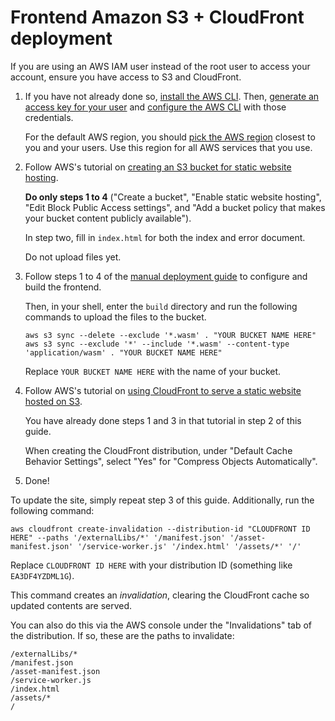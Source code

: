 # Frontend Amazon S3 + CloudFront deployment

If you are using an AWS IAM user instead of the root user to access your
account, ensure you have access to S3 and CloudFront.

1. If you have not already done so, [install the AWS
   CLI](https://docs.aws.amazon.com/cli/latest/userguide/install-cliv2.html). Then, [generate an access key for your
   user](https://docs.aws.amazon.com/IAM/latest/UserGuide/id_credentials_access-keys.html#Using_CreateAccessKey) and
   [configure the AWS
   CLI](https://docs.aws.amazon.com/cli/latest/userguide/cli-configure-quickstart.html#cli-configure-quickstart-config)
   with those credentials.

   For the default AWS region, you should [pick the AWS
   region](https://docs.aws.amazon.com/AWSEC2/latest/UserGuide/using-regions-availability-zones.html#concepts-available-regions)
   closest to you and your users. Use this region for all AWS services that you use.

2. Follow AWS's tutorial on [creating an S3 bucket for static website
   hosting](https://docs.aws.amazon.com/AmazonS3/latest/userguide/HostingWebsiteOnS3Setup.html).

   **Do only steps 1 to 4** ("Create a bucket", "Enable static website
   hosting", "Edit Block Public Access settings", and "Add a bucket policy that
   makes your bucket content publicly available").

   In step two, fill in `index.html` for both the index and error document.

   Do not upload files yet.

3. Follow steps 1 to 4 of the [manual deployment
   guide](index.md#manual-deployment) to configure and build the frontend.

   Then, in your shell, enter the `build` directory and run the following commands to upload the files to the bucket.

   ```
   aws s3 sync --delete --exclude '*.wasm' . "YOUR BUCKET NAME HERE"
   aws s3 sync --exclude '*' --include '*.wasm' --content-type 'application/wasm' . "YOUR BUCKET NAME HERE"
   ```

   Replace `YOUR BUCKET NAME HERE` with the name of your bucket.

4. Follow AWS's tutorial on [using CloudFront to serve a static website hosted on
   S3](https://aws.amazon.com/premiumsupport/knowledge-center/cloudfront-serve-static-website/#Using_a_website_endpoint_as_the_origin.2C_with_anonymous_.28public.29_access_allowed).

   You have already done steps 1 and 3 in that tutorial in step 2 of this guide.

   When creating the CloudFront distribution, under "Default Cache Behavior Settings", select "Yes" for "Compress
   Objects Automatically".

5. Done!

To update the site, simply repeat step 3 of this guide. Additionally, run the following command:

```
aws cloudfront create-invalidation --distribution-id "CLOUDFRONT ID HERE" --paths '/externalLibs/*' '/manifest.json' '/asset-manifest.json' '/service-worker.js' '/index.html' '/assets/*' '/'
```

Replace `CLOUDFRONT ID HERE` with your distribution ID (something like `EA3DF4YZDML1G`).

This command creates an _invalidation_, clearing the CloudFront cache so updated contents are served.

You can also do this via the AWS console under the "Invalidations" tab of the distribution. If so, these are the paths to invalidate:

```
/externalLibs/*
/manifest.json
/asset-manifest.json
/service-worker.js
/index.html
/assets/*
/
```
